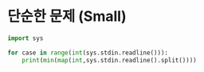 # 단순한 문제 (Small)

```python
import sys

for case in range(int(sys.stdin.readline())):
    print(min(map(int,sys.stdin.readline().split())))
```
